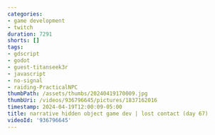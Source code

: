 ```yaml
---
categories:
- game development
- twitch
duration: 7291
shorts: []
tags:
- gdscript
- godot
- guest-titanseek3r
- javascript
- no-signal
- raiding-PracticalNPC
thumbPath: /assets/thumbs/20240419170009.jpg
thumbUri: /videos/936796645/pictures/1837162016
timestamp: 2024-04-19T12:00:09-05:00
title: narrative hidden object game dev | lost contact (day 67)
videoId: '936796645'
---
```

